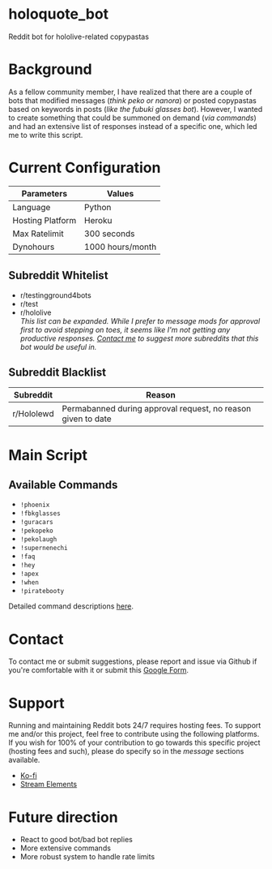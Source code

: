 # holoquote_bot
Reddit bot for hololive-related copypastas

# Background
As a fellow community member, I have realized that there are a couple of bots that modified messages (_think peko or nanora_) or posted copypastas based on keywords in posts (_like the fubuki glasses bot_). However, I wanted to create something that could be summoned on demand (_via commands_) and had an extensive list of responses instead of a specific one, which led me to write this script.

# Current Configuration

| Parameters          | Values                       |
|---------------------|------------------------------|
| Language            | Python                       |
| Hosting Platform    | Heroku                       |
| Max Ratelimit       | 300 seconds                  |
| Dynohours           | 1000 hours/month             |

## Subreddit Whitelist
- r/testingground4bots
- r/test  
- r/hololive  
_This list can be expanded. While I prefer to message mods for approval first to avoid stepping on toes, it seems like I'm not getting any productive responses. [Contact me](#Contact) to suggest more subreddits that this bot would be useful in._

## Subreddit Blacklist
| Subreddit  | Reason                                                       |
|------------|--------------------------------------------------------------|
| r/Hololewd | Permabanned during approval request, no reason given to date |

# Main Script

## Available Commands
- `!phoenix`
- `!fbkglasses`
- `!guracars`
- `!pekopeko`
- `!pekolaugh`
- `!supernenechi`
- `!faq`
- `!hey`
- `!apex`
- `!when`
- `!piratebooty`

Detailed command descriptions [here](https://github.com/DiiSollertia/holoquote_bot/tree/main/holoquote-bot#readme).

# Contact 
To contact me or submit suggestions, please report and issue via Github if you're comfortable with it or submit this [Google Form](https://docs.google.com/forms/d/e/1FAIpQLSdQU66HN6aAVZjk7LNFqz8F0duhE_-wHRTVtN6wziMX9Aov5Q/viewform?usp=sf_link).

# Support 
Running and maintaining Reddit bots 24/7 requires hosting fees. To support me and/or this project, feel free to contribute using the following platforms. If you wish for 100% of your contribution to go towards this specific project (hosting fees and such), please do specify so in the _message_ sections available.
- [Ko-fi](https://ko-fi.com/sollertia)
- [Stream Elements](https://streamelements.com/sollertia_/tip)

# Future direction
- React to good bot/bad bot replies
- More extensive commands
- More robust system to handle rate limits
